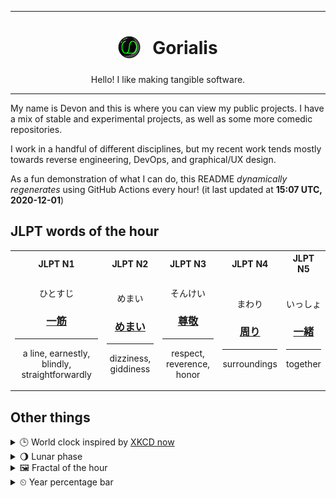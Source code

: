 ***

<h1 align="center">
<sub>
    <img src="readme/resources/avatar.png" height="36">
</sub>
&nbsp;
Gorialis
</h1>
<p align="center">
Hello! I like making tangible software.
</p>

***

My name is Devon and this is where you can view my public projects. I have a mix of stable and experimental projects, as well as some more comedic repositories.

I work in a handful of different disciplines, but my recent work tends mostly towards reverse engineering, DevOps, and graphical/UX design.

As a fun demonstration of what I can do, this README *dynamically regenerates* using GitHub Actions every hour! (it last updated at **15:07 UTC, 2020-12-01**)

<h2>JLPT words of the hour</h2>
<table>
    <tr>
        <th>JLPT N1</th>
        <th>JLPT N2</th>
        <th>JLPT N3</th>
        <th>JLPT N4</th>
        <th>JLPT N5</th>
    </tr>
    <tr>
        <td>
            <p align="center">ひとすじ</p>
            <h3 align="center"><b><a href="https://jisho.org/search/%E4%B8%80%E7%AD%8B">一筋</a></b></h3>
            <hr>
            <p align="center">a line,<wbr> earnestly,<wbr> blindly,<wbr> straightforwardly</p>
        </td>
        <td>
            <p align="center">めまい</p>
            <h3 align="center"><b><a href="https://jisho.org/search/%E3%82%81%E3%81%BE%E3%81%84">めまい</a></b></h3>
            <hr>
            <p align="center">dizziness,<wbr> giddiness</p>
        </td>
        <td>
            <p align="center">そんけい</p>
            <h3 align="center"><b><a href="https://jisho.org/search/%E5%B0%8A%E6%95%AC">尊敬</a></b></h3>
            <hr>
            <p align="center">respect,<wbr> reverence,<wbr> honor</p>
        </td>
        <td>
            <p align="center">まわり</p>
            <h3 align="center"><b><a href="https://jisho.org/search/%E5%91%A8%E3%82%8A">周り</a></b></h3>
            <hr>
            <p align="center">surroundings</p>
        </td>
        <td>
            <p align="center">いっしょ</p>
            <h3 align="center"><b><a href="https://jisho.org/search/%E4%B8%80%E7%B7%92">一緒</a></b></h3>
            <hr>
            <p align="center">together</p>
        </td>
    </tr>
</table>

<h2>Other things</h2>
<details>
<summary>🕒  World clock inspired by <a href="https://xkcd.com/now">XKCD now</a></summary>

> <img src="generated/now.png" width="512">

</details>
<details>
<summary>🌖 Lunar phase</summary>

The moon is approximately 57.86% through its phase (Waning Gibbous).

</details>
<details>
<summary>&#x1f5bc; Fractal of the hour</summary>

> <img src="generated/fractal.png" width="512">

</details>
<details>
<summary>&#x23f2; Year percentage bar</summary>
<pre><code>2020 [██████████████████▁▁] 91.70%</code></pre>
</details>
